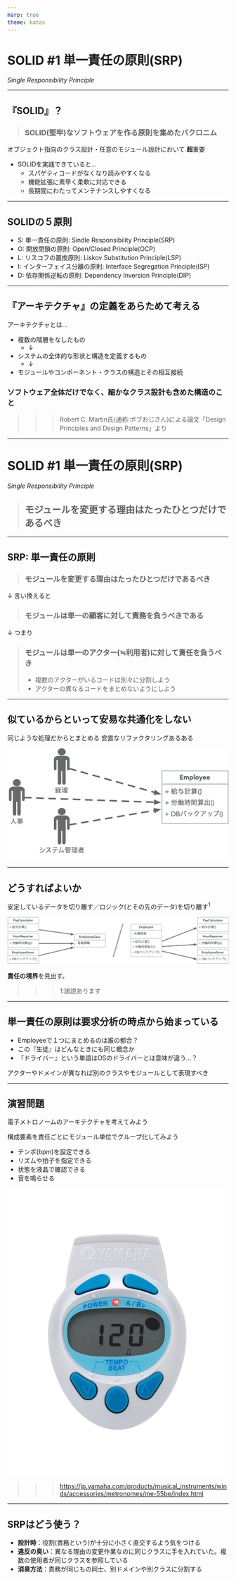 ```yaml
---
marp: true
theme: katas
---
```

<!-- 
size: 16:9
paginate: true
-->
<!-- header: 勉強会#-->

# SOLID #1 単一責任の原則(SRP)
_Single Responsibility Principle_

---

## 『SOLID』？

> ### SOLID(堅牢)なソフトウェアを作る原則を集めたバクロニム

オブジェクト指向のクラス設計・任意のモジュール設計において **超**重要

* SOLIDを実践できていると…
    * スパゲティコードがなくなり読みやすくなる
    * 機能拡張に素早く柔軟に対応できる
    * 長期間にわたってメンテナンスしやすくなる

<!-- SOLIDというオブジェクト指向設計をスマートにできるようになりたい場合に「まず習っておけ」と真っ先に伝えている5大原則 -->

---

## SOLIDの５原則

* S: 単一責任の原則: Sindle Responsibility Principle(SRP)
* O: 開放閉鎖の原則: Open/Closed Principle(OCP)
* L: リスコフの置換原則: Liskov Substitution Principle(LSP)
* I: インターフェイス分離の原則: Interface Segregation Principle(ISP)
* D: 依存関係逆転の原則: Dependency Inversion Principle(DIP)

<!-- これらを実践することで堅牢なアーキテクチャを持つソフトウェアができる。 -->
<!-- 待って、そもそもアーキテクチャって？ -->
---

## 『アーキテクチャ』の定義をあらためて考える

アーキテクチャとは…

* 複数の階層をなしたもの
    * ↓
* システムの全体的な形状と構造を定義するもの
    * ↓
* モジュールやコンポーネント・クラスの構造とその相互接続

### ソフトウェア全体だけでなく、細かなクラス設計も含めた構造のこと

>>> Robert C. Martin氏(通称:ボブおじさん)による論文「Design Principles and Design Patterns」より

 <!-- アーキテクチャとは何のためにあるか。効率的な開発・メンテナンスのためにある。
 一瞬で作れて以降の変更も要らないものにアーキテクチャは不要。
 時間がかかり、人が絡み、変化していくものにはしっかりしたアーキテクチャが必要
 （つまり書き捨てのスクリプト以外には必要と考えて良い） -->
<!-- 書籍クリーンアーキテクチャの中で「ソフトウェアアーキテクチャの目的は、求められるシステムを構築・保守するために必要な人材を最低限に抑えることである」 -->

<!-- 設計とアーキテクチャは同じである。大きな視点で考えるときも、小さな視点で考えるときも必要なこととして考えてほしい -->

---

# SOLID #1 単一責任の原則(SRP)
_Single Responsibility Principle_

> ## モジュールを変更する理由はたったひとつだけであるべき

---

## SRP: 単一責任の原則

<!-- よくある間違い。関数では１つのことだけを行うべきという意味で捉えられることが多く、それもそれで原則として存在しているが、
もう少し抽象化してほしい。ボブおじさんも名前付けがよくなかったと後悔している。 -->
<!-- 元々はこんな意味だった -->

> ### モジュールを変更する理由はたったひとつだけであるべき

<!-- ここでのモジュールとは、ソースコードのあつまりだけでなく、画像などのリソース、データベースや通信プロトコルなどをまとめた凝集性のあるもの -->

<!-- システムに手を加えるきっかけは、ユーザー/顧客の要求を満たすため。
顧客こそが「変更する理由」であり、これを言い換えると… -->

↓ 言い換えると

> ### モジュールは単一の顧客に対して責務を負うべきである

<!-- 単一の顧客といっても、〇〇さんという特定の個人を指すのではなく、同じような要求を持った人を抽象化したものになる、ここではそれを「アクター」と言い換えて、つまり -->

↓ つまり

> ### モジュールは単一のアクター(≒利用者)に対して責任を負うべき
> * 複数のアクターがいるコードは別々に分割しよう
> * アクターの異なるコードをまとめないようにしよう

<!-- このように、SRPはモジュール・クラス・関数をどのような凝集度でまとめるかを表した原則 -->
<!-- 分割するという字面だけでなく、凝集性をもつ単位でグルーピングしようという話も含まれています -->

<!-- 勘違いしないでほしいのが、責任を分割していくという点は確かにベースとしてある。それはそれでいい。しかしそれだけを考えると細かくなりすぎてしまい崩し過ぎたチリに埋もれてしまう。
なのでこれとこれは同じ責務の範囲をまとめるというグルーピングの考え方もあるし、それを階層ごとに異なる粒度で汎化していく階層型クラスタリングの考え方もSRPには含まれると理解してほしい -->

---

## 似ているからといって安易な共通化をしない

同じような処理だからとまとめる
安直なリファクタリングあるある

![center](./assets/01-srp_invalid.png)

<!-- この例だと同じ雇用者(Employee)だからと１つのクラスにまとめてしまったことで、本来関係のない処理が混じってしまっている。経理向けに変更した処理が人事向けの方で悪影響を及ぼしたり、あるいは悪影響の無いように手が出せなくなったり。 -->
<!-- クラスの共有だけでなく、その中のアルゴリズムの共有でも同じ -->

---

## どうすればよいか

安定しているデータを切り離す／ロジック(とその先のデータ)を切り離す$^1$

![center contain](assets/01-srp_improved.png)

**責任の境界**を見出す。

>>> 1:諸説あります

---

## 単一責任の原則は要求分析の時点から始まっている

* Employeeで１つにまとめるのは誰の都合？
* この『生徒』はどんなときにも同じ概念か
* 『ドライバー』という単語はOSのドライバーとは意味が違う…？

アクターやドメインが異なれば別のクラスやモジュールとして表現すべき

---

## 演習問題

電子メトロノームのアーキテクチャを考えてみよう

構成要素を責任ごとにモジュール単位でグループ化してみよう

* テンポ(bpm)を設定できる
* リズムや拍子を指定できる
* 状態を液晶で確認できる
* 音を鳴らせる

![bg right contain](assets/01-srp-metronome.jpg)
>>> https://jp.yamaha.com/products/musical_instruments/winds/accessories/metronomes/me-55be/index.html

<!-- オシレータ・シーケンサー・シンセサイザー -->

---

## SRPはどう使う？
 
* **設計時**：役割(責務という)が十分に小さく直交するよう気をつける
* **違反の臭い**：異なる理由の変更作業なのに同じクラスに手を入れていた。複数の使用者が同じクラスを参照している
* **消臭方法**：責務が同じもの同士、別ドメインや別クラスに分割する
